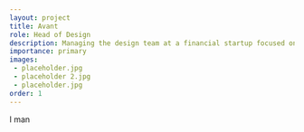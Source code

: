 ```yaml
---
layout: project
title: Avant
role: Head of Design
description: Managing the design team at a financial startup focused on making borrowing money online easier.
importance: primary
images: 
 - placeholder.jpg
 - placeholder 2.jpg
 - placeholder.jpg
order: 1
---
```



I man

